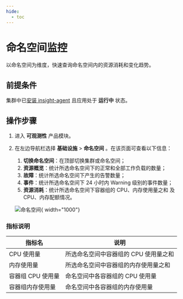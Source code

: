 ```yaml
---
hide:
  - toc
---
```


# 命名空间监控

以命名空间为维度，快速查询命名空间内的资源消耗和变化趋势。

## 前提条件

集群中已[安装 insight-agent](../../quickstart/install/install-agent.md) 且应用处于 __运行中__ 状态。

## 操作步骤

1. 进入 __可观测性__ 产品模块。
  
2. 在左边导航栏选择 __基础设施__ > __命名空间__ 。在该页面可查看以下信息：

    1. **切换命名空间**：在顶部切换集群或命名空间；
    2. **资源概览**：统计所选命名空间下的正常和全部工作负载的数量；
    3. **故障**：统计所选命名空间下产生的告警数量；
    4. **事件**：统计所选命名空间下 24 小时内 Warning 级别的事件数量；
    5. **资源消耗**：统计所选命名空间下容器组的 CPU、内存使用量之和 及 CPU、内存配额情况。

    ![命名空间](https://docs.daocloud.io/daocloud-docs-images/docs/zh/docs/insight/images/namespace00.png){ width="1000"}

### 指标说明

| 指标名 | 说明 |
| -- | -- |
| CPU 使用量 | 所选命名空间中容器组的 CPU 使用量之和 |
| 内存使用量 | 所选命名空间中容器组的内存使用量之和 |
| 容器组 CPU 使用量 | 命名空间中各容器组的 CPU 使用量 |
| 容器组内存使用量 | 命名空间中各容器组的内存使用量 |
